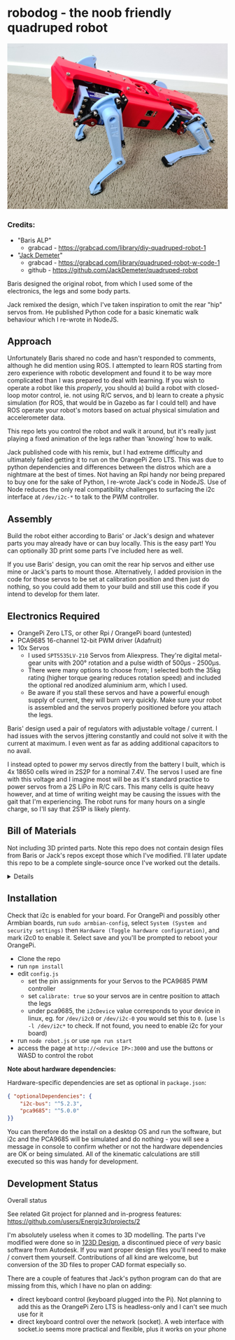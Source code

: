 # robodog - the noob friendly quadruped robot

![robodog](./img/robodog.jpg)

### Credits: 

- "Baris ALP"
  - grabcad - https://grabcad.com/library/diy-quadruped-robot-1
- "[Jack Demeter](https://github.com/JackDemeter)"
  - grabcad - https://grabcad.com/library/quadruped-robot-w-code-1
  - github - https://github.com/JackDemeter/quadruped-robot

Baris designed the original robot, from which I used some of the electronics, the legs and some body parts.

Jack remixed the design, which I've taken inspiration to omit the rear "hip" servos from. He published Python code for a basic kinematic walk behaviour which I re-wrote in NodeJS.

## Approach

Unfortunately Baris shared no code and hasn't responded to comments, although he did mention using ROS. I attempted to learn ROS starting from zero experience with robotic development and found it to be way more complicated than I was prepared to deal with learning. If you wish to operate a robot like this *properly*, you should a) build a robot with closed-loop motor control, ie. not using R/C servos, and b) learn to create a physic simulation (for ROS, that would be in Gazebo as far I could tell) and have ROS operate your robot's motors based on actual physical simulation and accelerometer data.

This repo lets you control the robot and walk it around, but it's really just playing a fixed animation of the legs rather than 'knowing' how to walk.

Jack published code with his remix, but I had extreme difficulty and ultimately failed getting it to run on the OrangePi Zero LTS. This was due to python dependencies and differences between the distros which are a nightmare at the best of times. Not having an Rpi handy nor being prepared to buy one for the sake of Python, I re-wrote Jack's code in NodeJS. Use of Node reduces the only real compatibility challenges to surfacing the i2c interface at `/dev/i2c-*` to talk to the PWM controller.

## Assembly

Build the robot either according to Baris' or Jack's design and whatever parts you may already have or can buy locally. This is the easy part! You can optionally 3D print some parts I've included here as well.

If you use Baris' design, you can omit the rear hip servos and either use mine or Jack's parts to mount those. Alternatively, I added provision in the code for those servos to be set at calibration position and then just do nothing, so you could add them to your build and still use this code if you intend to develop for them later.

## Electronics Required

- OrangePi Zero LTS, or other Rpi / OrangePi board (untested)
- PCA9685 16-channel 12-bit PWM driver (Adafruit)
- 10x Servos
  - I used `SPT5535LV-210` Servos from Aliexpress. They're digital metal-gear units with 200&deg; rotation and a pulse width of 500&micro;s - 2500&micro;s.
  - There were many options to choose from; I selected both the 35kg rating (higher torque gearing reduces rotation speed) and included the optional red anodized aluminium arm, which I used.
  - Be aware if you stall these servos and have a powerful enough supply of current, they will burn very quickly. Make sure your robot is assembled and the servos properly positioned before you attach the legs.

Baris' design used a pair of regulators with adjustable voltage / current. I had issues with the servos jittering constantly and could not solve it with the current at maximum. I even went as far as adding additional capacitors to no avail.

I instead opted to power my servos directly from the battery I built, which is 4x 18650 cells wired in 2S2P for a nominal 7.4V. The servos I used are fine with this voltage and I imagine most will be as it's standard practice to power servos from a 2S LiPo in R/C cars. This many cells is quite heavy however, and at time of writing weight may be causing the issues with the gait that I'm experiencing. The robot runs for many hours on a single charge, so I'll say that 2S1P is likely plenty.

## Bill of Materials

Not including 3D printed parts. Note this repo does not contain design files from Baris or Jack's repos except those which I've modified. I'll later update this repo to be a complete single-source once I've worked out the details.

<details>
(draft)

- Orange Pi Zero
- Rocker switch - local electronics store
- 12x spt5435LV
- 2x dc-dc SZBK07 (* I did not use these. heavy!)
- 4x 18650 (I used Sony VTC6)
- battery indicator - choose to suit your battery configuration and chemistry
- 50X50X10mm fan
- 16x 5mm R/C tie rod end (HPI)
- 8x 603ZZ 3x9x5mm bearings
- You would need a 5v regulator to power the Orange Pi
- Assorted length M3 bolts and nyloc nuts

</details>

## Installation

Check that i2c is enabled for your board. For OrangePi and possibly other Armbian boards, run `sudo armbian-config`, select `System (System and security settings)` then `Hardware (Toggle hardware configuration)`, and mark i2c0 to enable it. Select save and you'll be prompted to reboot your OrangePi.

- Clone the repo
- run `npm install`
- edit `config.js`
  - set the pin assignments for your Servos to the PCA9685 PWM controller
  - set `calibrate: true` so your servos are in centre position to attach the legs
  - under pca9685, the `i2cDevice` value corresponds to your device in linux, eg. for `/dev/i2c0` or `/dev/i2c-0` you would set this to `0`. (use `ls -l /dev/i2c*` to check. If not found, you need to enable i2c for your board)  
- run `node robot.js` or use `npm run start`
- access the page at `http://<device IP>:3000` and use the buttons or WASD to control the robot

**Note about hardware dependencies:**

Hardware-specific dependencies are set as optional in `package.json`:
```json
{ "optionalDependencies": {
    "i2c-bus": "^5.2.3",
    "pca9685": "^5.0.0"
}}
```
You can therefore do the install on a desktop OS and run the software, but i2c and the PCA9685 will be simulated and do nothing - you will see a message in console to confirm whether or not the hardware dependencies are OK or being simulated. All of the kinematic calculations are still executed so this was handy for development.

## Development Status

Overall status

See related Git project for planned and in-progress features: https://github.com/users/Energiz3r/projects/2

I'm absolutely useless when it comes to 3D modelling. The parts I've modified were done so in [123D Design](https://autodesk-123d-design.en.lo4d.com/windows), a discontinued piece of *very* basic software from Autodesk. If you want proper design files you'll need to make / convert them yourself. Contributions of all kind are welcome, but conversion of the 3D files to proper CAD format especially so.

There are a couple of features that Jack's python program can do that are missing from this, which I have no plan on adding:
- direct keyboard control (keyboard plugged into the Pi). Not planning to add this as the OrangePi Zero LTS is headless-only and I can't see much use for it
- direct keyboard control over the network (socket). A web interface with socket.io seems more practical and flexible, plus it works on your phone
